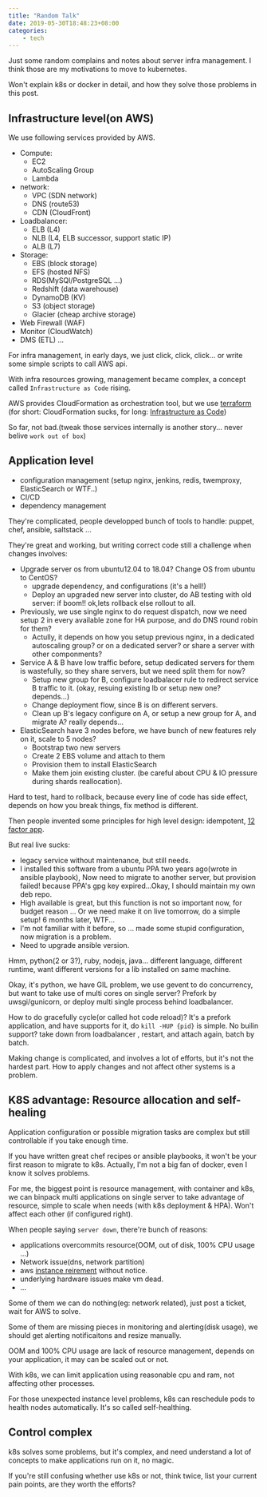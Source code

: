 ```yaml
---
title: "Random Talk"
date: 2019-05-30T18:48:23+08:00
categories:
    - tech
---
```


Just some random complains and notes about server infra management. I think those are my motivations to move to kubernetes.

Won't explain k8s or docker in detail, and how they solve those problems in this post.

## Infrastructure level(on AWS)

We use following services provided by AWS.

- Compute:
    - EC2
    - AutoScaling Group
    - Lambda
- network:
    - VPC (SDN network)
    - DNS (route53)
    - CDN (CloudFront)
- Loadbalancer:
    - ELB (L4)
    - NLB (L4, ELB successor, support static IP)
    - ALB (L7)
- Storage:
    - EBS (block storage)
    - EFS (hosted NFS)
    - RDS(MySQl/PostgreSQL ...)
    - Redshift (data warehouse)
    - DynamoDB (KV)
    - S3 (object storage)
    - Glacier (cheap archive storage)
- Web Firewall (WAF)
- Monitor (CloudWatch)
- DMS (ETL)
...

For infra management, in early days, we just click, click, click... or write some simple scripts to call AWS api.

With infra resources growing, management became complex, a concept called `Infrastructure as Code` rising.

AWS provides CloudFormation as orchestration tool, but we use [terraform](https://www.terraform.io/) (for short: CloudFormation sucks, for long: [Infrastructure as Code](https://blog.monsterxx03.com/2017/04/21/infrastructure-as-code/))

So far, not bad.(tweak those services internally is another story... never belive `work out of box`)

## Application level

- configuration management (setup nginx, jenkins, redis, twemproxy, ElasticSearch or WTF..)
- CI/CD
- dependency management

They're complicated, people developped bunch of tools to handle: puppet, chef, ansible, saltstack ...

They're great and working, but writing correct code still a challenge when changes involves:

- Upgrade server os from ubuntu12.04 to 18.04?  Change OS from ubuntu to CentOS?
    - upgrade dependency, and configurations (it's a hell!)
    - Deploy an upgraded new server into cluster, do AB testing with old server: if boom!! ok,lets rollback else rollout to all.
- Previously, we use single nginx to do request dispatch, now we need setup 2 in every available zone for HA purpose, and do DNS round robin for them?
    - Actully, it depends on how you setup previous nginx, in a dedicated autoscaling group? or on a dedicated server? or share a server with other componments?
- Service A & B have low traffic before, setup dedicated servers for them is wastefully, so they share servers, but we need split them for now?
    - Setup new group for B, configure loadbalacer rule to redirect service B traffic to it. (okay, resuing existing lb or setup new one? depends...)
    - Change deployment flow, since B is on different servers.
    - Clean up B's legacy configure on A, or setup a new group for A, and migrate A? really depends...
- ElasticSearch have 3 nodes before, we have bunch of new features rely on it, scale to 5 nodes?
    - Bootstrap two new servers
    - Create 2 EBS volume and attach to them 
    - Provision them to install ElasticSearch
    - Make them join existing cluster. (be careful about CPU & IO pressure during shards reallocation).

Hard to test, hard to rollback, because every line of code has side effect, depends on how you break things, fix method is different.

Then people invented some principles for high level design: idempotent, [12 factor app](https://12factor.net/).

But real live sucks:

- legacy service without maintenance, but still needs.
- I installed this software from a ubuntu PPA two years ago(wrote in ansible playbook), Now need to migrate to another server, but provision failed! because PPA's gpg key expired...Okay, I should maintain my own deb repo.
- High available is great, but this function is not so important now, for budget reason ... Or we need make it on live tomorrow, do a simple setup! 6 months later, WTF...
- I'm not familiar with it before, so ... made some stupid configuration, now migration is a problem.
- Need to upgrade ansible version.

Hmm, python(2 or 3?), ruby, nodejs, java... different language, different runtime, want different versions for a lib installed on same machine.

Okay, it's python, we have GIL problem, we use gevent to do concurrency, but want to take use of multi cores on single server? Prefork by uwsgi/gunicorn, or deploy multi single process behind loadbalancer. 

How to do gracefully cycle(or called hot code reload)? It's a prefork application, and have supports for it, do `kill -HUP {pid}` is simple. No builin support? take down from loadbalancer , restart, and attach again, batch by batch.

Making change is complicated, and involves a lot of efforts, but it's not the hardest part. How to apply changes and not affect other systems is a problem. 

## K8S advantage: Resource allocation and self-healing

Application configuration or possible migration tasks are complex but still controllable if you take enough time.

If you have written great chef recipes or ansible playbooks, it won't be your first reason to migrate to k8s. Actually, I'm not a big fan of docker, even I know it solves problems.

For me, the biggest point is resource management, with container and k8s, we can binpack multi applications on single server to take advantage of resource, simple to scale when needs (with k8s deployment & HPA). Won't affect each other (if configured right).

When people saying `server down`, there're bunch of reasons:

- applications overcommits resource(OOM, out of disk, 100% CPU usage ...)
- Network issue(dns, network partition)
- aws [instance reirement](https://docs.aws.amazon.com/AWSEC2/latest/UserGuide/instance-retirement.html) without notice.
- underlying hardware issues make vm dead.
- ...

Some of them we can do nothing(eg: network related), just post a ticket, wait for AWS to solve.

Some of them are missing pieces in monitoring and alerting(disk usage), we should get alerting notificaitons and resize manually.

OOM and 100% CPU usage are lack of resource management, depends on your application, it may can be scaled out or not.

With k8s, we can limit application using reasonable cpu and ram, not affecting other processes.

For those unexpected instance level problems, k8s can reschedule pods to health nodes automatically. It's so called self-healthing.

## Control complex

k8s solves some problems, but it's complex, and need understand a lot of concepts to make applications run on it, no magic.

If you're still confusing whether use k8s or not, think twice, list your current pain points, are they worth the efforts?
